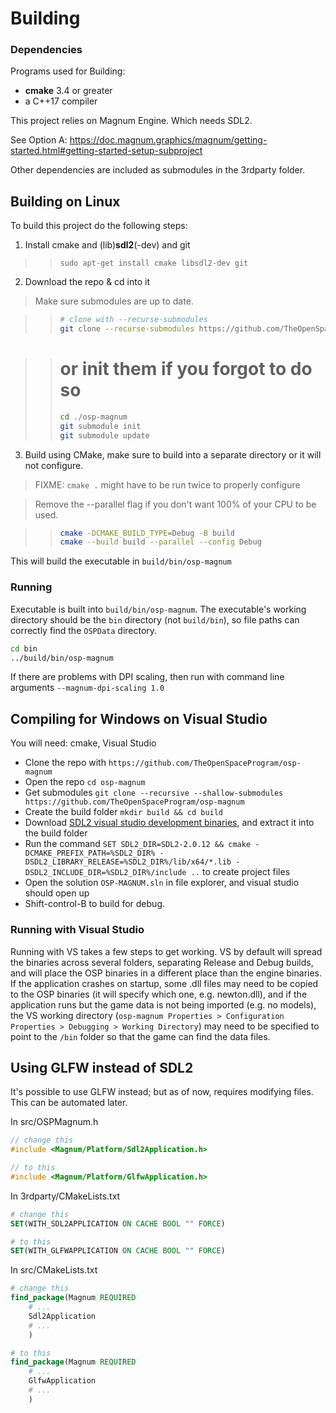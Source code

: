 # Building  
    
### Dependencies

Programs used for Building:

* **cmake** 3.4 or greater
* a C++17 compiler 

This project relies on Magnum Engine. Which needs SDL2.

See Option A: https://doc.magnum.graphics/magnum/getting-started.html#getting-started-setup-subproject

Other dependencies are included as submodules in the 3rdparty folder.


## Building on Linux
To build this project do the following steps:
1. Install cmake and (lib)**sdl2**(-dev) and git
> > `sudo apt-get install cmake libsdl2-dev git`
 
2. Download the repo & cd into it

>Make sure submodules are up to date.

>>```bash
>># clone with --recurse-submodules
>>git clone --recurse-submodules https://github.com/TheOpenSpaceProgram/osp-magnum.git```

>># or init them if you forgot to do so
>>```bash
>>cd ./osp-magnum
>>git submodule init
>>git submodule update
>>```

3. Build using CMake, make sure to build into a separate directory or it will not configure.

>FIXME: `cmake .` might have to be run twice to properly configure

>Remove the --parallel flag if you don't want 100% of your CPU to be used.

>>```bash
>>cmake -DCMAKE_BUILD_TYPE=Debug -B build
>>cmake --build build --parallel --config Debug
>>```

This will build the executable in `build/bin/osp-magnum`

### Running

Executable is built into `build/bin/osp-magnum`. The executable's working directory should be the `bin` directory (not `build/bin`), so file paths can correctly find the `OSPData` directory.

```bash
cd bin
../build/bin/osp-magnum
```

If there are problems with DPI scaling, then run with command line arguments `--magnum-dpi-scaling 1.0`
    
  
## Compiling for Windows on Visual Studio
You will need: cmake, Visual Studio  

* Clone the repo with `https://github.com/TheOpenSpaceProgram/osp-magnum`
* Open the repo `cd osp-magnum`
* Get submodules `git clone --recursive --shallow-submodules https://github.com/TheOpenSpaceProgram/osp-magnum`
* Create the build folder `mkdir build && cd build`
* Download [SDL2 visual studio development binaries](https://www.libsdl.org/release/SDL2-devel-2.0.12-VC.zip), and extract it into the build folder
* Run the command `SET SDL2_DIR=SDL2-2.0.12 && cmake -DCMAKE_PREFIX_PATH=%SDL2_DIR% -DSDL2_LIBRARY_RELEASE=%SDL2_DIR%/lib/x64/*.lib -DSDL2_INCLUDE_DIR=%SDL2_DIR%/include ..` to create project files
* Open the solution `OSP-MAGNUM.sln` in file explorer, and visual studio should open up
* Shift-control-B to build for debug.
  
### Running with Visual Studio

Running with VS takes a few steps to get working. VS by default will spread the binaries across several folders, separating Release and Debug builds, and will place the OSP binaries in a different place than the engine binaries. If the application crashes on startup, some .dll files may need to be copied to the OSP binaries (it will specify which one, e.g. newton.dll), and if the application runs but the game data is not being imported (e.g. no models), the VS working directory (`osp-magnum Properties > Configuration Properties > Debugging > Working Directory`) may need to be specified to point to the `/bin` folder so that the game can find the data files.
    

## Using GLFW instead of SDL2

It's possible to use GLFW instead; but as of now, requires modifying files.
This can be automated later.

In src/OSPMagnum.h

```cpp
// change this
#include <Magnum/Platform/Sdl2Application.h>

// to this
#include <Magnum/Platform/GlfwApplication.h>
```

In 3rdparty/CMakeLists.txt

```cmake
# change this
SET(WITH_SDL2APPLICATION ON CACHE BOOL "" FORCE)

# to this
SET(WITH_GLFWAPPLICATION ON CACHE BOOL "" FORCE)
```

In src/CMakeLists.txt

```cmake
# change this
find_package(Magnum REQUIRED
    # ...
    Sdl2Application
    # ...
    )

# to this
find_package(Magnum REQUIRED
    # ...
    GlfwApplication
    # ...
    )
```
